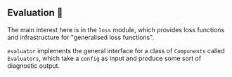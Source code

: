 ## Evaluation 🏫

The main interest here is in the `loss` module, which provides loss functions and infrastructure for "generalised loss functions".

`evaluator` implements the general interface for a class of `Components` called `Evaluators`, which take a `config` as input and produce some sort of diagnostic output.